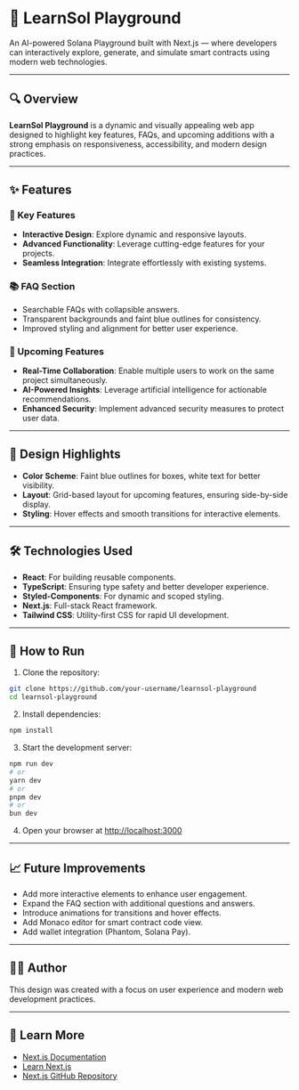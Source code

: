 
# 🌌 LearnSol Playground

An AI-powered Solana Playground built with Next.js — where developers can interactively explore, generate, and simulate smart contracts using modern web technologies.

---

## 🔍 Overview

**LearnSol Playground** is a dynamic and visually appealing web app designed to highlight key features, FAQs, and upcoming additions with a strong emphasis on responsiveness, accessibility, and modern design practices.

---

## ✨ Features

### 🔧 Key Features
- **Interactive Design**: Explore dynamic and responsive layouts.
- **Advanced Functionality**: Leverage cutting-edge features for your projects.
- **Seamless Integration**: Integrate effortlessly with existing systems.

### 📚 FAQ Section
- Searchable FAQs with collapsible answers.
- Transparent backgrounds and faint blue outlines for consistency.
- Improved styling and alignment for better user experience.

### 🔮 Upcoming Features
- **Real-Time Collaboration**: Enable multiple users to work on the same project simultaneously.
- **AI-Powered Insights**: Leverage artificial intelligence for actionable recommendations.
- **Enhanced Security**: Implement advanced security measures to protect user data.

---

## 🎨 Design Highlights

- **Color Scheme**: Faint blue outlines for boxes, white text for better visibility.
- **Layout**: Grid-based layout for upcoming features, ensuring side-by-side display.
- **Styling**: Hover effects and smooth transitions for interactive elements.

---

## 🛠 Technologies Used

- **React**: For building reusable components.
- **TypeScript**: Ensuring type safety and better developer experience.
- **Styled-Components**: For dynamic and scoped styling.
- **Next.js**: Full-stack React framework.
- **Tailwind CSS**: Utility-first CSS for rapid UI development.

---

## 🚀 How to Run

1. Clone the repository:
```bash
git clone https://github.com/your-username/learnsol-playground
cd learnsol-playground
```

2. Install dependencies:
```bash
npm install
```

3. Start the development server:
```bash
npm run dev
# or
yarn dev
# or
pnpm dev
# or
bun dev
```

4. Open your browser at [http://localhost:3000](http://localhost:3000)

---

## 📈 Future Improvements

- Add more interactive elements to enhance user engagement.
- Expand the FAQ section with additional questions and answers.
- Introduce animations for transitions and hover effects.
- Add Monaco editor for smart contract code view.
- Add wallet integration (Phantom, Solana Pay).

---

## 👨‍💻 Author

This design was created with a focus on user experience and modern web development practices.

---

## 📘 Learn More

- [Next.js Documentation](https://nextjs.org/docs)
- [Learn Next.js](https://nextjs.org/learn)
- [Next.js GitHub Repository](https://github.com/vercel/next.js)
